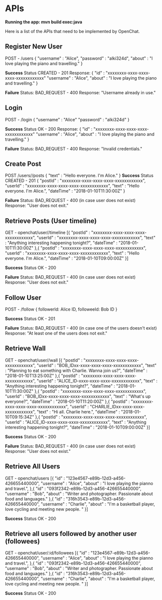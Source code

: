 # APIs

**Running the app: mvn build exec:java**

Here is a list of the APIs that need to be implemented by OpenChat.

## Register New User

POST - /users
{
	"username" : "Alice",
	"password" : "alki324d",
	"about" : "I love playing the piano and travelling."
}

**Success**
Status CREATED - 201
Response:
{
    "id" : "xxxxxxxx-xxxx-xxxx-xxxx-xxxxxxxxxxxx"
	"username" : "Alice",
	"about" : "I love playing the piano and travelling."
}

**Failure**
Status: BAD_REQUEST - 400
Response: "Username already in use."

## Login

POST - /login
{
	"username" : "Alice"
	"password" : "alki324d"
}

**Success**
Status OK - 200
Response:
{
    "id" : "xxxxxxxx-xxxx-xxxx-xxxx-xxxxxxxxxxxx"
	"username" : "Alice",
	"about" : "I love playing the piano and travelling."
}

**Failure**
Status: BAD_REQUEST - 400
Response: "Invalid credentials."


## Create Post

POST /users/<id>/posts
{
	"text" : "Hello everyone. I'm Alice."
}
**Success**
Status CREATED - 201
{
	"postId" : "xxxxxxxx-xxxx-xxxx-xxxx-xxxxxxxxxxxx",
	"userId" : "xxxxxxxx-xxxx-xxxx-xxxx-xxxxxxxxxxxx",
	"text" : "Hello everyone. I'm Alice.",
 	"dateTime" : "2018-01-10T11:30:00Z"
}

**Failure**
Status: BAD_REQUEST - 400 (in case user does not exist)
Response: "User does not exit."

## Retrieve Posts (User timeline)

GET - openchat/user/<id>/timeline
[{
	"postId" : "xxxxxxxx-xxxx-xxxx-xxxx-xxxxxxxxxxxx",
	"userId" : "xxxxxxxx-xxxx-xxxx-xxxx-xxxxxxxxxxxx",
	"text" : "Anything interesting happening tonight?",
 	"dateTime" : "2018-01-10T11:30:00Z"
},{
	"postId" : "xxxxxxxx-xxxx-xxxx-xxxx-xxxxxxxxxxxx",
	"userId" : "xxxxxxxx-xxxx-xxxx-xxxx-xxxxxxxxxxxx",
	"text" : "Hello everyone. I'm Alice.",
 	"dateTime" : "2018-01-10T09:00:00Z"
}]

**Success**
Status OK - 200

**Failure**
Status: BAD_REQUEST - 400 (in case user does not exist)
Response: "User does not exit."

## Follow User

POST - /follow
{
	followerId: Alice ID,
	followeeId: Bob ID
}

**Success**
Status OK - 201

**Failure**
Status: BAD_REQUEST - 400  (in case one of the users doesn't exist)
Response: "At least one of the users does not exit."

## Retrieve Wall

GET - openchat/user/<id>/wall
[{
	"postId" : "xxxxxxxx-xxxx-xxxx-xxxx-xxxxxxxxxxxx",
	"userId" : "BOB_IDxx-xxxx-xxxx-xxxx-xxxxxxxxxxxx",
	"text" : "Planning to eat something with Charlie. Wanna join us?",
 	"dateTime" : "2018-01-10T13:25:00Z"
},{
	"postId" : "xxxxxxxx-xxxx-xxxx-xxxx-xxxxxxxxxxxx",
	"userId" : "ALICE_ID-xxxx-xxxx-xxxx-xxxxxxxxxxxx",
	"text" : "Anything interesting happening tonight?",
 	"dateTime" : "2018-01-10T11:30:00Z"
},{
	"postId" : "xxxxxxxx-xxxx-xxxx-xxxx-xxxxxxxxxxxx",
	"userId" : "BOB_IDxx-xxxx-xxxx-xxxx-xxxxxxxxxxxx",
	"text" : "What's up everyone?",
 	"dateTime" : "2018-01-10T11:20:00Z"
},{
	"postId" : "xxxxxxxx-xxxx-xxxx-xxxx-xxxxxxxxxxxx",
	"userId" : "CHARLIE_IDxx-xxxx-xxxx-xxxxxxxxxxxx",
	"text" : "Hi all. Charlie here.",
 	"dateTime" : "2018-01-10T09:15:34Z"
},{
	"postId" : "xxxxxxxx-xxxx-xxxx-xxxx-xxxxxxxxxxxx",
	"userId" : "ALICE_ID-xxxx-xxxx-xxxx-xxxxxxxxxxxx",
	"text" : "Anything interesting happening tonight?",
 	"dateTime" : "2018-01-10T09:00:00Z"
}]

**Success**
Status OK - 200

**Failure**
Status: BAD_REQUEST - 400 (in case user does not exist)
Response: "User does not exist."

## Retrieve All Users

GET - openchat/users
[{
	"id" : "123e4567-e89b-12d3-a456-426655440000",
	"username" : "Alice",
	"about" : "I love playing the pianno and travel.",
},{
	"id" : "093f2342-e89b-12d3-a456-426655440000",
	"username" : "Bob",
	"about" : "Writer and photographer. Passionate about food and languages."
},{
	"id" : "316h3543-e89b-12d3-a456-426655440000",
	"username" : "Charlie",
	"about" : "I'm a basketball player, love cycling and meeting new people. "
}]

**Success**
Status OK - 200

## Retrieve all users followed by another user (followees)

GET - openchat/user/:id/followees
[{
	"id" : "123e4567-e89b-12d3-a456-426655440000",
	"username" : "Alice",
	"about" : "I love playing the pianno and travel.",
},{
	"id" : "093f2342-e89b-12d3-a456-426655440000",
	"username" : "Bob",
	"about" : "Writer and photographer. Passionate about food and languages."
},{
	"id" : "316h3543-e89b-12d3-a456-426655440000",
	"username" : "Charlie",
	"about" : "I'm a basketball player, love cycling and meeting new people. "
}]

**Success**
Status OK - 200
